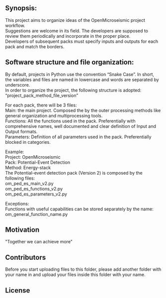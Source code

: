 ## Synopsis:

This project aims to organize ideas of the OpenMicroseismic project workflow.<br/>
Suggestions are welcome in its field. The developers are supposed to review them periodically and incorporate in the proper place.<br/>
Developers of subsequent packs must specify inputs and outputs for each pack and match the borders.<br/>

## Software structure and file organization:

By default, projects in Python use the convention “Snake Case”. In short, the variables and files are named in lowercase and words are separated by underscore.<br/>
In order to organize the project, the following structure is adopted: “project_pack_method_file_version”

For each pack, there will be 3 files:<br/>
Main: the main project. Composed the by the outer processing methods like general organization and multiprocessing tools.<br/>
Functions: All the functions used in the pack. Preferentially with comprehensive names, well documented and clear definition of Input and Output formats.<br/>
Parameters: Definition of all parameters used in the pack. Preferentially blocked in categories.<br/>

Example: <br/>
Project: OpenMicroseismic<br/>
Pack: Potential-Event Detection<br/>
Method: Energy-stack<br/>
The Potential-event detection pack (Version 2) is composed by the following files:<br/>
om_ped_es_main_v2.py<br/>
om_ped_es_functions_v2.py<br/>
om_ped_es_parameters_v2.py<br/>

Exceptions:<br/>
Functions with useful capabilities can be stored separately by the name:<br/>
om_general_function_name.py 

## Motivation

"Together we can achieve more"

## Contributors

Before you start uploading files to this folder, please add another folder with your name in and upload your files inside this folder with your name.

## License
